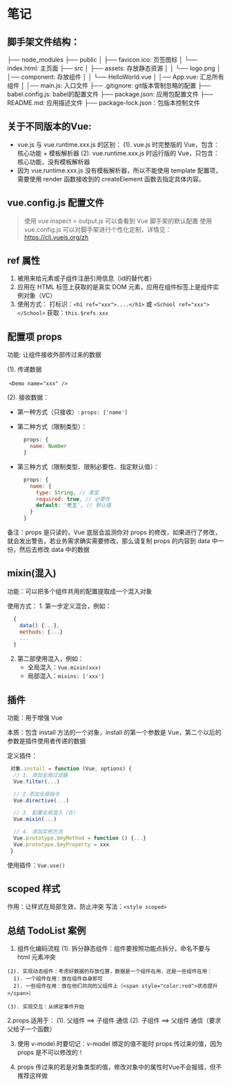 # 笔记

## 脚手架文件结构：
  ├── node_modules 
  ├── public
  │   ├── favicon.ico: 页签图标
  │   └── index.html: 主页面
  ├── src
  │   ├── assets: 存放静态资源
  │   │   └── logo.png
  │   │── component: 存放组件
  │   │   └── HelloWorld.vue
  │   │── App.vue: 汇总所有组件
  │   │── main.js: 入口文件
  ├── .gitignore: git版本管制忽略的配置
  ├── babel.config.js: babel的配置文件
  ├── package.json: 应用包配置文件 
  ├── README.md: 应用描述文件
  ├── package-lock.json：包版本控制文件

## 关于不同版本的Vue:
- vue.js 与 vue.runtime.xxx.js 的区别：
  (1). vue.js 时完整版的 Vue，包含：核心功能 + 模板解析器
  (2). vue.runtime.xxx.js 时运行版的 Vue，只包含：核心功能，没有模板解析器
- 因为 vue.runtime.xxx.js 没有模板解析器，所以不能使用 template 配置项，需要使用 render 函数接收到的 createElement 函数去指定具体内容。

## vue.config.js 配置文件
> 使用 vue inspect > output.js 可以查看到 Vue 脚手架的默认配置
> 使用 vue.config.js 可以对脚手架进行个性化定制，详情见：https://cli.vuejs.org/zh

## ref 属性
  1. 被用来给元素或子组件注册引用信息（id的替代者）
  2. 应用在 HTML 标签上获取的是真实 DOM 元素，应用在组件标签上是组件实例对象（VC）
  3. 使用方式：
      打标识：` <h1 ref="xxx">....</h1> ` 或 ` <School ref="xxx"></School> `
      获取：` this.$refs.xxx `

## 配置项 props
  功能: 让组件接收外部传过来的数据

(1). 传递数据

​	` <Demo name="xxx" /> `

(2). 接收数据：
  - 第一种方式（只接收）:
    ` props: ['name'] `

  - 第二种方式（限制类型）：
    ```javascript
      props: {
        name: Number
      }
    ```

  - 第三种方式（限制类型、限制必要性、指定默认值）：
    ```javaScript
      props: {
        name: {
          type: String, // 类型
          required: true, // 必要性
          default: '老王', // 默认值
        }
      }
    ```

备注：props 是只读的，Vue 底层会监测你对 props 的修改，如果进行了修改，就会发出警告，若业务需求确实需要修改，那么请复制 props 的内容到 data 中一份，然后去修改 data 中的数据

## mixin(混入)
  功能：可以把多个组件共用的配置提取成一个混入对象

  使用方式：
    1. 第一步定义混合，例如：
```javascript
  {
    data() {...},
    methods: {...}
    ...
  }
```

2. 第二部使用混入，例如：
   - 全局混入：` Vue.mixin(xxx) `
   - 局部混入：` mixins: ['xxx'] `

## 插件
  功能：用于增强 Vue

  本质：包含 install 方法的一个对象，install 的第一个参数是 Vue，第二个以后的参数是插件使用者传递的数据

  定义插件：

```javascript
 对象.install = function (Vue, options) {
  // 1. 添加全局过滤器
  Vue.filter(...)

  // 2.添加全局指令
  Vue.directive(...)

  // 3. 配置全局混入（合）
  Vue.mixin(...)

  // 4. 添加实例方法
  Vue.prototype.$myMethod = function () {...}
  Vue.prototype.$myProperty = xxx
 }
```

使用插件：` Vue.use() `

## scoped 样式
  作用：让样式在局部生效，防止冲突
  写法：` <style scoped> `

## 总结 TodoList 案例
  1. 组件化编码流程
    (1). 拆分静态组件：组件要按照功能点拆分，命名不要与 html 元素冲突

    (2). 实现动态组件：考虑好数据的存放位置，数据是一个组件在用，还是一些组件在用：
      1). 一个组件在用：放在组件自身即可
      2). 一些组件在用：放在他们共同的父组件上（<span style="color:red">状态提升</span>）

    (3). 实现交互：从绑定事件开始

  2.props 适用于：
    (1). 父组件 ==> 子组件 通信
    (2). 子组件 ==> 父组件 通信（要求父给子一个函数）

  3. 使用 v-model 时要切记：v-model 绑定的值不能时 props 传过来的值，因为 props 是不可以修改的！

  4. props 传过来的若是对象类型的值，修改对象中的属性时Vue不会报错，但不推荐这样做